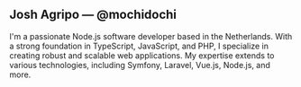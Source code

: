 ## Josh Agripo — @mochidochi
I'm a passionate Node.js software developer based in the Netherlands. With a strong foundation in TypeScript, JavaScript, and PHP, I specialize in creating robust and scalable web applications. My expertise extends to various technologies, including Symfony, Laravel, Vue.js, Node.js, and more.
